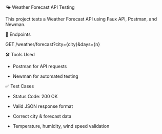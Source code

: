 🌤 Weather Forecast API Testing  

This project tests a Weather Forecast API using Faux API, Postman, and Newman.  


📌 Endpoints  

GET /weather/forecast?city={city}&days={n}  

🛠 Tools Used  

- Postman for API requests  

- Newman for automated testing  


✅ Test Cases  

- Status Code: 200 OK  

- Valid JSON response format  

- Correct city & forecast data  

- Temperature, humidity, wind speed validation
